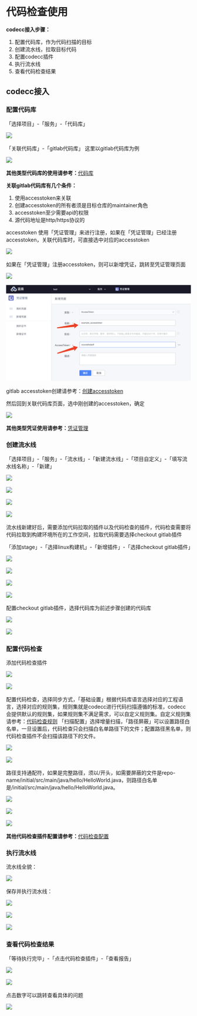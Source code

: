 # 代码检查使用

**codecc接入步骤：**

1. 配置代码库，作为代码扫描的目标
2. 创建流水线，拉取目标代码
3. 配置codecc插件
4. 执行流水线
5. 查看代码检查结果

## codecc接入

### 配置代码库

「选择项目」-「服务」-「代码库」

![](../../.gitbook/assets/image-20211130150523367.png)

「关联代码库」-「gitlab代码库」 这里以gitlab代码库为例

![](../../.gitbook/assets/image-20211130150820135.png)

**其他类型代码库的使用请参考：**[代码库](../repo.md)

**关联gitlab代码库有几个条件：**

1. 使用accesstoken来关联
2. 创建accesstoken的所有者须是目标仓库的maintainer角色
3. accesstoken至少需要api的权限
4. 源代码地址是http/https协议的

accesstoken 使用「凭证管理」来进行注册，如果在「凭证管理」已经注册accesstoken，关联代码库时，可直接选中对应的accesstoken

![](../../.gitbook/assets/image-20211130152201680.png)

如果在「凭证管理」注册accesstoken，则可以新增凭证，跳转至凭证管理页面

![](../../.gitbook/assets/image-20211130151014566.png)

![](<../../.gitbook/assets/image-20220301101202-KMSOc (2).png>)

gitlab accesstoken创建请参考：[创建accesstoken](https://docs.gitlab.com/ee/user/profile/personal\_access\_tokens.html)

然后回到关联代码库页面，选中刚创建的accesstoken，确定

![](../../.gitbook/assets/image-20220301101202-KMSOc.png)

**其他类型凭证使用请参考：**[凭证管理](../ticket.md)

### 创建流水线

「选择项目」-「服务」-「流水线」-「新建流水线」-「项目自定义」-「填写流水线名称」-「新建」

![](../../.gitbook/assets/image-20211130154920245.png)

![](../../.gitbook/assets/image-20211130165841421.png)

![](../../.gitbook/assets/image-20211130165902933.png)

![](../../.gitbook/assets/image-20211130165925767.png)

流水线新建好后，需要添加代码拉取的插件以及代码检查的插件，代码检查需要将代码拉取到构建环境所在的工作空间，拉取代码需要选择checkout gitlab插件

「添加stage」-「选择linux构建机」-「新增插件」-「选择checkout gitlab插件」

![](../../.gitbook/assets/image-20211130170413760.png)

![](../../.gitbook/assets/image-20211130170418114.png)

![](../../.gitbook/assets/image-20211130170455067.png)

![](../../.gitbook/assets/image-20211130170624022.png)

配置checkout gitlab插件，选择代码库为前述步骤创建的代码库

![](../../.gitbook/assets/image-20211130171740802.png)

![](../../.gitbook/assets/image-20211130171852028.png)

### 配置代码检查

添加代码检查插件

![](../../.gitbook/assets/image-20211130172838584.png)

![](../../.gitbook/assets/image-20211130172345727.png)

配置代码检查，选择同步方式，「基础设置」根据代码库语言选择对应的工程语言，选择对应的规则集，规则集就是codecc进行代码扫描遵循的标准，codecc会提供默认的规则集，如果规则集不满足需求，可以自定义规则集。自定义规则集请参考：[代码检查规则](codecc-ruleset.md) 「扫描配置」选择增量扫描，「路径屏蔽」可以设置路径白名单，一旦设置后，代码检查只会扫描白名单路径下的文件；配置路径黑名单，则代码检查插件不会扫描该路径下的文件。

![](../../.gitbook/assets/image-20211130173035272.png)

![](../../.gitbook/assets/image-20211201155909271.png)

路径支持通配符，如果是完整路径，须以/开头，如需要屏蔽的文件是repo-name/initial/src/main/java/hello/HelloWorld.java，则路径白名单是/initial/src/main/java/hello/HelloWorld.java。

![](../../.gitbook/assets/image-20211201155839048.png)

![](../../.gitbook/assets/image-20211130173112283.png)

![](../../.gitbook/assets/image-20211130173116075.png)

**其他代码检查插件配置请参考：**[代码检查配置](codecc-config.md)

### 执行流水线

流水线全貌：

![](../../.gitbook/assets/image-20211130195514541.png)

保存并执行流水线：

![](../../.gitbook/assets/image-20211130195335957.png)

![](../../.gitbook/assets/image-20211130195551682.png)

![](../../.gitbook/assets/image-20211130195617959.png)

### 查看代码检查结果

「等待执行完毕」-「点击代码检查插件」-「查看报告」

![](../../.gitbook/assets/image-20211201150104628.png)

![](../../.gitbook/assets/image-20211201150100160.png)

点击数字可以跳转查看具体的问题

![](../../.gitbook/assets/image-20211201151908164.png)
